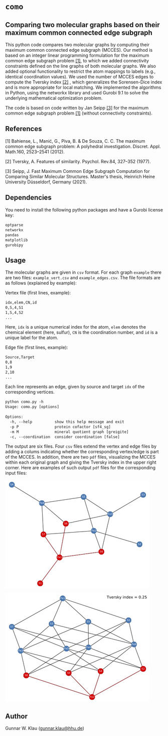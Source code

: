 # `como`

## Comparing two molecular graphs based on their maximum common connected edge subgraph

This python code compares two molecular graphs by computing their maximum common connected edge subgraph (MCCES). Our method is based on an integer linear programming formulation for the maximum common edge subgraph problem [[1]](#1), to which we added connectivity constraints defined on the line graphs of both molecular graphs. We also added optional functionality to restrict the atom mappings to labels (e.g., identical coordination values). We used the number of MCCES edges to compute the Tversky index [[2]](#2) , which generalizes the Sorensen-Dice index and is more appropriate for local matching.  We implemented the algorithms in Python, using the networkx library and used Gurobi 9.1 to solve the underlying mathematical optimization problem.

The code is based on code written by Jan Seipp [[3]](#3) for the maximum common edge subgraph problem [[1]](#1) (without connectivity constraints). 

## References   

<a id="1">[1]</a>  Bahiense, L., Manić, G., Piva, B. & De Souza, C. C. The maximum common edge subgraph problem: A polyhedral investigation. Discret. Appl. Math.160, 2523–2541 (2012).

<a id="1">[2]</a> Tversky, A. Features of similarity. Psychol. Rev.84, 327–352 (1977).

<a id="1">[3]</a> Seipp, J. Fast Maximum Common Edge Subgraph Computation for Comparing Similar Molecular Structures. Master's thesis, Heinrich Heine University Düsseldorf, Germany (2021).

## Dependencies

You need to install the following python packages and have a Gurobi license key:

```
optparse
networkx
pandas
matplotlib
gurobipy
```

## Usage

The molecular graphs are given in `csv` format. For each graph `example` there are two files: `example_vert.csv` and `example_edges.csv`. The file formats are as follows (explained by example):

Vertex file (first lines, example):

``` 
idx,elem,CN,id
0,S,4,S1
1,S,4,S2
...
```

Here, `idx` is a unique numerical index for the atom, `elem` denotes the chemical element (here, sulfur), `CN` is the coordination number, and `id` is a unique label for the atom.

Edge file (first lines, example):

```
Source,Target
0,8
1,9
2,10
...
```

Each line represents an edge, given by source and target `idx` of the corresponding vertices.

```
python como.py -h
Usage: como.py [options]

Options:
  -h, --help          show this help message and exit
  -p P                protein cofactor [sf4_sg]
  -m M                mineral quotient graph [greigite]
  -c, --coordination  consider coordination [false]
```

The output are six files. Four `csv` files extend the vertex and edge files by adding a colums indicating whether the corresponding vertex/edge is part of the MCCES. In addition, there are two `pdf` files, visualizing the MCCES within each original graph and giving the Tversky index in the upper right corner. Here are examples of such output `pdf` files for the corresponding input files:

![](./example_output_sf.jpg)

![](./example_output_greg.jpg)

## Author
Gunnar W. Klau (gunnar.klau@hhu.de)
